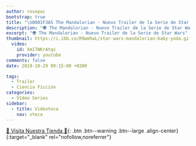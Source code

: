 ```yaml
---
author: rosepac
bootstrap: true
title: "\U0001F3A5 The Mandalorian - Nuevo Trailer de la Serie de Star Wars"
description: "👽 The Mandalorian - Nuevo Trailer de la Serie de Star Wars"
excerpt: "👽 The Mandalorian - Nuevo Trailer de la Serie de Star Wars"
thumbnail: https://i.ibb.co/R9wmhwL/star-wars-mandalorian-baby-yoda.gif
  video:
    id: XmI7WKrAtqs
    provider: youtube
comments: false
date: 2019-10-29 09:15:00 +0200

tags:
  - Trailer
  - Ciencia Ficción
categories:
  - Vídeo Series
sidebar:
  - title: Videoteca
    nav: vteca
---
```


[🎁 Visita Nuestra Tienda 🎁](https://www.amazon.es/shop/cibercursos){: .btn .btn--warning .btn--large .align-center}{:target="_blank" rel="nofollow,noreferrer"}

